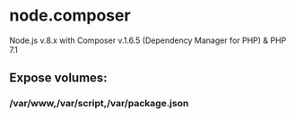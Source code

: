 # node.composer
Node.js v.8.x with Composer v.1.6.5 (Dependency Manager for PHP) & PHP 7.1

## Expose volumes:
### /var/www,/var/script,/var/package.json
